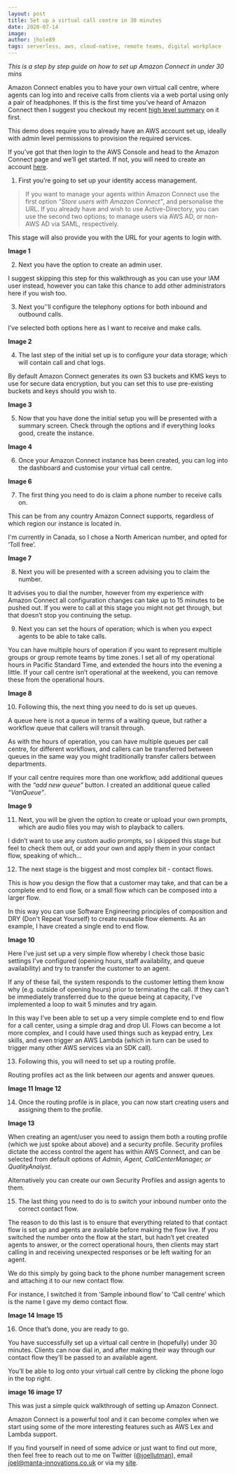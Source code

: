 ```yaml
---
layout: post
title: Set up a virtual call centre in 30 minutes
date: 2020-07-14
image: 
author: jhole89
tags: serverless, aws, cloud-native, remote teams, digital workplace
---
```


*This is a step by step guide on how to set up Amazon Connect in under 30 mins*

Amazon Connect enables you to have your own virtual call centre, where agents can log into and receive calls from 
clients via a web portal using only a pair of headphones. If this is the first time you’ve heard of Amazon Connect then I suggest you checkout 
my recent [high level summary](https://manta-innovations.co.uk/2020/06/30/Interested-in-a-virtual-call-centre-Try-AWS-Connect/) on it first.

This demo does require you to already have an AWS account set up, ideally with admin level permissions to provision the required services. 

If you’ve got that then login to the AWS Console and head to the Amazon Connect page and we’ll get started. If not, you will need 
to create an account [here](https://signin.aws.amazon.com/signin?redirect_uri=https%3A%2F%2Fportal.aws.amazon.com%2Fbilling%2Fsignup%2Fresume&client_id=signup).

1. First you’re going to set up your identity access management. 

> If you want to manage your agents within Amazon Connect use the first option *“Store users with Amazon Connect”*, and personalise the URL. 
> If you already have and wish to use Active-Directory, you can use the second two options; to manage users via AWS AD, or non-AWS AD via SAML, respectively. 

This stage will also provide you with the URL for your agents to login with.

**Image 1**

2. Next you have the option to create an admin user. 

I suggest skipping this step for this walkthrough as you can use your IAM user instead, 
however you can take this chance to add other administrators here if you wish too.

3. Next you’'ll configure the telephony options for both inbound and outbound calls. 

I’ve selected both options here as I want to receive and make calls.

**Image 2**

4. The last step of the initial set up is  to configure your data storage; which will contain call and chat logs.

By default Amazon Connect generates its own S3 buckets and KMS keys to use for secure data encryption, 
but you can set this to use pre-existing buckets and keys should you wish to.

**Image 3**

5. Now that you have done the initial setup you will be presented with a summary screen.  Check through the options and if everything looks good, create the instance.

**Image 4**

6. Once your Amazon Connect instance has been created,  you can log into the dashboard and customise your virtual call centre. 

**Image 6**

7. The first thing you need to do is claim a phone number to receive calls on. 

This can be from any country Amazon Connect supports, regardless of which region our instance is located in. 

I'm currently in Canada, so I chose a North American number, and opted for ‘Toll free’.

**Image 7**

8. Next you will be presented with a screen advising you to claim the number. 

It advises you to dial the number, however from my experience with Amazon Connect all configuration changes can take up to 15 minutes to be pushed out. 
If you were to call at this stage you might not get through, but that doesn’t stop you continuing the setup.

9. Next you can set the hours of operation; which is when you expect agents to be able to take calls.

You can have multiple hours of operation if you want to represent multiple groups or group remote teams by time zones. 
I set all of my operational hours in Pacific Standard Time, and extended the hours into the evening a little. 
If your call centre isn’t operational at the weekend, you can remove these from the operational hours.

**Image 8**

10. Following this, the next thing you need to do is set up queues. 

A queue here is not a queue in terms of a waiting queue, but rather a workflow queue that callers will transit through. 

As with the hours of operation, you can have multiple queues per call centre, for different workflows, 
and callers can be transferred between queues in the same way you might traditionally transfer callers between departments.

If your call centre requires more than one workflow, add additional queues with the *“add new queue”* button. I created an additional queue called *“VanQueue”*.

**Image 9**

11. Next, you will be given the option to create or upload your own prompts, which are audio files you may wish to playback to callers.

I didn’t want to use any custom audio prompts, so I skipped this stage but feel to check them out, 
or add your own and apply them in your contact flow, speaking of which...

12. The next stage is the biggest and most complex bit - contact flows.

This is how you design the flow that a customer may take, and that can be a complete end to end flow, or a small flow which can be composed into a larger flow. 

In this way you can use Software Engineering principles of composition and DRY (Don't Repeat Yourself) to create reusable flow elements. 
As an example, I have created a single end to end flow.

**Image 10**

Here I've just set up a very simple flow whereby I check those basic settings 
I've configured (opening hours, staff availability, and queue availability) and try to transfer the customer to an agent. 

If any of these fail, the system responds to the customer letting them know why (e.g. outside of opening hours) prior to terminating the call. 
If they can't be immediately transferred due to the queue being at capacity, I've implemented a loop to wait 5 minutes and try again.

In this way I've been able to set up a very simple complete end to end flow for a call center, using a simple drag and drop UI. 
Flows can become a lot more complex, and I could have used things such as keypad entry, Lex skills, and even trigger an AWS Lambda 
(which in turn can be used to trigger many other AWS services via an SDK call).

13. Following this, you will need to set up a routing profile. 

Routing profiles act as the link between our agents and answer queues.

**Image 11**
**Image 12**

14. Once the routing profile is in place, you can now start creating users and assigning them to the profile.

**Image 13**

When creating an agent/user you need to assign them both a routing profile (which we just spoke about above) and a security profile. 
Security profiles dictate the access control the agent has within AWS Connect, and can be selected from default options of *Admin, 
Agent, CallCenterManager, or QualityAnalyst*.

Alternatively you can create our own Security Profiles and assign agents to them.

15. The last thing you need to do is to switch your inbound number onto the correct contact flow. 

The reason to do this last is to ensure that everything related to that contact flow is set up and agents are available before making the flow live. 
If you switched the number onto the flow at the start, but hadn’t yet created agents to answer, or the correct operational hours, 
then clients may start calling in and receiving unexpected responses or be left waiting for an agent.

We do this simply by going back to the phone number management screen and attaching it to our new contact flow.

For instance, I switched it from ‘Sample inbound flow’ to ‘Call centre’ which is the name I gave my demo contact flow.

**Image 14**
**Image 15**

16. Once that’s done, you are ready to go. 

You have successfully set up a virtual call centre in (hopefully) under 30 minutes. Clients can now dial in, 
and after making their way through our contact flow they’ll be passed to an available agent.

You’ll be able to log onto your virtual call centre by clicking the phone logo in the top right.

**image 16**
**image 17**

This was just a simple quick walkthrough of setting up Amazon Connect.

Amazon Connect is a powerful tool and it can become complex when we start using some of the more interesting features such as AWS Lex and Lambda support.

If you find yourself in need of some advice or just want to find out more, then feel free to reach out to me on Twitter ([@joellutman](https://twitter.com/joellutman)), 
email [joel@manta-innovations.co.uk](mailto:joel@manta-innovations.co.uk) or via my [site](http://manta-innovations.co.uk/). 









